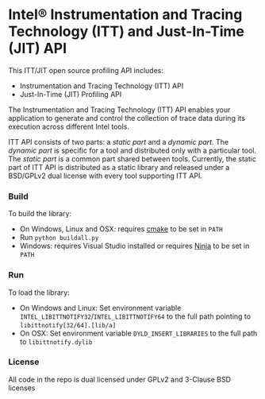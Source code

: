 Intel® Instrumentation and Tracing Technology (ITT) and Just-In-Time (JIT) API
==================================================================================

This ITT/JIT open source profiling API includes:

  - Instrumentation and Tracing Technology (ITT) API
  - Just-In-Time (JIT) Profiling API

The Instrumentation and Tracing Technology (ITT) API enables your application
to generate and control the collection of trace data during its execution 
across different Intel tools.

ITT API consists of two parts: a _static part_ and a _dynamic part_. The
_dynamic part_ is specific for a tool and distributed only with a particular
tool. The _static part_ is a common part shared between tools. Currently, the
static part of ITT API is distributed as a static library and released under
a BSD/GPLv2 dual license with every tool supporting ITT API.

### Build

To build the library:
 - On Windows, Linux and OSX: requires [cmake](https://cmake.org) to be set in `PATH`
 - Run `python buildall.py`
 - Windows: requires Visual Studio installed or requires [Ninja](https://github.com/ninja-build/ninja/releases) to be set in `PATH`

### Run

To load the library:
 - On Windows and Linux: Set environment variable `INTEL_LIBITTNOTIFY32`/`INTEL_LIBITTNOTIFY64` to the full path pointing to `libittnotify[32/64].[lib/a]`
 - On OSX: Set environment variable `DYLD_INSERT_LIBRARIES` to the full path to `libittnotify.dylib`

### License

All code in the repo is dual licensed under GPLv2 and 3-Clause BSD licenses
